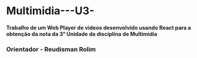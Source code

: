 # Multimidia---U3-

#### Trabalho de um Web Player de videos desenvolvido usando React para a obtenção da nota da 3° Unidade da disciplina de Multimidia 

### Orientador - Reudisman Rolim
